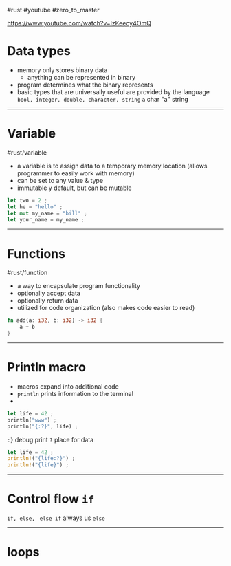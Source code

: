 #rust #youtube #zero_to_master

https://www.youtube.com/watch?v=lzKeecy4OmQ


# Data types
- memory only stores binary data
	- anything can be represented in binary
- program determines what the binary represents
- basic types that are universally useful are provided by the language
		`bool, integer, double, character, string`
`a` char
"a" string


---
# Variable
#rust/variable
- a variable is to assign data to a temporary memory location (allows programmer to easily work with memory)
- can be set to any value & type
- immutable y default, but can be mutable
```rust
let two = 2 ;
let he = "hello" ;
let mut my_name = "bill" ;
let your_name = my_name ;
```

-------
# Functions
#rust/function 

- a way to encapsulate program functionality
- optionally accept data
- optionally return data
- utilized for code organization (also makes code easier to read)

```rust
fn add(a: i32, b: i32) -> i32 {
	a + b
}
```

----

# Println macro
- macros expand into additional code
- `println` prints information to the terminal
- 
```rust
let life = 42 ;
println("www") ;
println("{:?}", life) ;

```
`:}` debug print
`?` place for data 

```rust
let life = 42 ;
println!("{life:?}") ;
println!("{life}") ;

```

---
# Control flow `if`
`if, else, ` `else if`
always us `else`

-----
# loops














